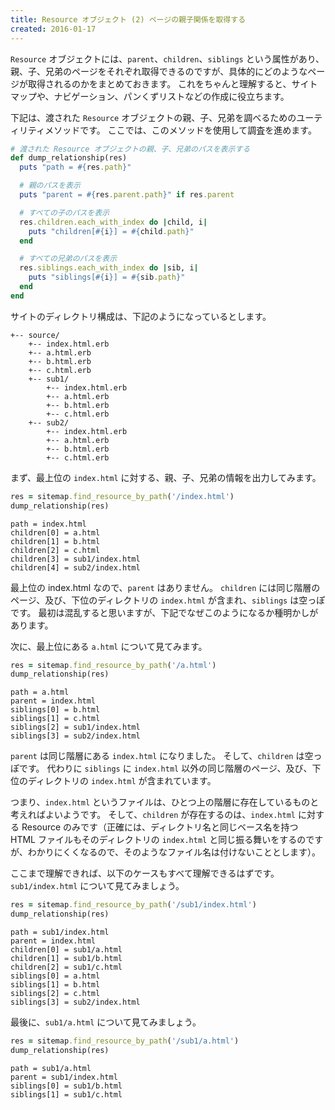 ```yaml
---
title: Resource オブジェクト (2) ページの親子関係を取得する
created: 2016-01-17
---
```


`Resource` オブジェクトには、`parent`、`children`、`siblings` という属性があり、親、子、兄弟のページをそれぞれ取得できるのですが、具体的にどのようなページが取得されるのかをまとめておきます。
これをちゃんと理解すると、サイトマップや、ナビゲーション、パンくずリストなどの作成に役立ちます。

下記は、渡された `Resource` オブジェクトの親、子、兄弟を調べるためのユーティリティメソッドです。
ここでは、このメソッドを使用して調査を進めます。

```ruby
# 渡された Resource オブジェクトの親、子、兄弟のパスを表示する
def dump_relationship(res)
  puts "path = #{res.path}"

  # 親のパスを表示
  puts "parent = #{res.parent.path}" if res.parent

  # すべての子のパスを表示
  res.children.each_with_index do |child, i|
    puts "children[#{i}] = #{child.path}"
  end

  # すべての兄弟のパスを表示
  res.siblings.each_with_index do |sib, i|
    puts "siblings[#{i}] = #{sib.path}"
  end
end
```

サイトのディレクトリ構成は、下記のようになっているとします。

```
+-- source/
    +-- index.html.erb
    +-- a.html.erb
    +-- b.html.erb
    +-- c.html.erb
    +-- sub1/
        +-- index.html.erb
        +-- a.html.erb
        +-- b.html.erb
        +-- c.html.erb
    +-- sub2/
        +-- index.html.erb
        +-- a.html.erb
        +-- b.html.erb
        +-- c.html.erb
```

まず、最上位の `index.html` に対する、親、子、兄弟の情報を出力してみます。

```ruby
res = sitemap.find_resource_by_path('/index.html')
dump_relationship(res)
```

```
path = index.html
children[0] = a.html
children[1] = b.html
children[2] = c.html
children[3] = sub1/index.html
children[4] = sub2/index.html
```

最上位の index.html なので、`parent` はありません。
`children` には同じ階層のページ、及び、下位のディレクトリの `index.html` が含まれ、`siblings` は空っぽです。
最初は混乱すると思いますが、下記でなぜこのようになるか種明かしがあります。

次に、最上位にある `a.html` について見てみます。

```ruby
res = sitemap.find_resource_by_path('/a.html')
dump_relationship(res)
```

```
path = a.html
parent = index.html
siblings[0] = b.html
siblings[1] = c.html
siblings[2] = sub1/index.html
siblings[3] = sub2/index.html
```

`parent` は同じ階層にある `index.html` になりました。
そして、`children` は空っぽです。
代わりに `siblings` に `index.html` 以外の同じ階層のページ、及び、下位のディレクトリの `index.html` が含まれています。

つまり、`index.html` というファイルは、ひとつ上の階層に存在しているものと考えればよいようです。
そして、`children` が存在するのは、`index.html` に対する Resource のみです（正確には、ディレクトリ名と同じベース名を持つ HTML ファイルもそのディレクトリの `index.html` と同じ振る舞いをするのですが、わかりにくくなるので、そのようなファイル名は付けないこととします）。

ここまで理解できれば、以下のケースもすべて理解できるはずです。
`sub1/index.html` について見てみましょう。

```ruby
res = sitemap.find_resource_by_path('/sub1/index.html')
dump_relationship(res)
```

```
path = sub1/index.html
parent = index.html
children[0] = sub1/a.html
children[1] = sub1/b.html
children[2] = sub1/c.html
siblings[0] = a.html
siblings[1] = b.html
siblings[2] = c.html
siblings[3] = sub2/index.html
```

最後に、`sub1/a.html` について見てみましょう。

```ruby
res = sitemap.find_resource_by_path('/sub1/a.html')
dump_relationship(res)
```

```
path = sub1/a.html
parent = sub1/index.html
siblings[0] = sub1/b.html
siblings[1] = sub1/c.html
```

